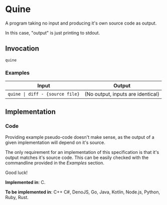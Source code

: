# Quine

A program taking no input and producing it's own source code as output.

In this case, "output" is just printing to stdout.

## Invocation

`quine`

### Examples

| Input                           | Output                                            |
| ------------------------------- | ------------------------------------------------- |
| `quine \| diff - {source file}` | (No output, inputs are identical)                 |

<!-- Plaintext readers: The above '\' is used to escape the '|' and should *not* be used in the commandline. -->

## Implementation

### Code

Providing example pseudo-code doesn't make sense, as the output of a given
implementation will depend on it's source.

The only requirement for an implementation of this specification is that
it's output matches it's source code. This can be easily checked with the
commandline provided in the *Examples* section.

Good luck!

**Implemented in**: C.

**To be implemented in**: C++ C#, DenoJS, Go, Java, Kotlin, Node.js, Python, Ruby, Rust.

